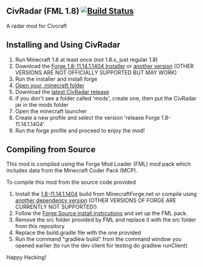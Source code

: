 ## CivRadar (FML 1.8) [![Build Status](http://dydoisbutts.info:8080/job/CivRadar/badge/icon)](http://dydoisbutts.info:8080/job/CivRadar/)
A radar mod for Civcraft

Installing and Using CivRadar
---
1. Run Minecraft 1.8 at least once (not 1.8.x, just regular 1.8)
2. Download the [Forge 1.8-11.14.1.1404 Installer](http://adfoc.us/serve/sitelinks/?id=271228&url=http://files.minecraftforge.net/maven/net/minecraftforge/forge/1.8-11.14.1.1404/forge-1.8-11.14.1.1404-installer.jar) or [another version](http://files.minecraftforge.net) (OTHER VERSIONS ARE NOT OFFICIALLY SUPPORTED BUT MAY WORK)
3. Run the installer and install forge
4. [Open your .minecraft folder](http://minecraft.gamepedia.com/.minecraft)
5. Download the [latest CivRadar release](http://github.com/tealnerd/civradar/releases)
5. if you don't see a folder called 'mods', create one, then put the CivRadar jar in the mods folder
6. Open the minecraft launcher
7. Create a new profile and select the version 'release Forge 1.8-11.14.1.1404'
8. Run the forge profile and proceed to enjoy the mod!

Compiling from Source
---

This mod is compiled using the Forge Mod Loader (FML) mod pack which includes data from the Minecraft Coder Pack (MCP).

To compile this mod from the source code provided

1. Install the [1.8-11.14.1.1404](http://adfoc.us/serve/?id=27122855377941) build from MinecraftForge.net or compile using [another dependency version](http://files.minecraftforge.net/) (OTHER VERSIONS OF FORGE ARE CURRENTLY NOT SUPPORTED!)
2. Follow the [Forge Source install instrcutions](http://www.minecraftforge.net/wiki/Installation/Source) and set up the FML pack.
3. Remove the src folder provided by FML and replace it with the src folder from this repository
4. Replace the build.gradle file with the one provided
5. Run the command "gradlew build" from the command window you opened earlier (to run the dev client for testing do gradlew runClient)

Happy Hacking!
